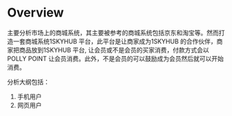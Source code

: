 # Overview

主要分析市场上的商城系统，其主要被参考的商城系统包括京东和淘宝等。然而打造一套商城系统1SKYHUB 平台，此平台是让商家成为1SKYHUB 的合作伙伴，商家把商品放到1SKYHUB 平台, 让会员或不是会员的买家消费，付款方式会以POLLY POINT 让会员消费。此外，不是会员的可以鼓励成为会员然后就可以开始消费。

分析大纲包括：

1. 手机用户
2. 网页用户



